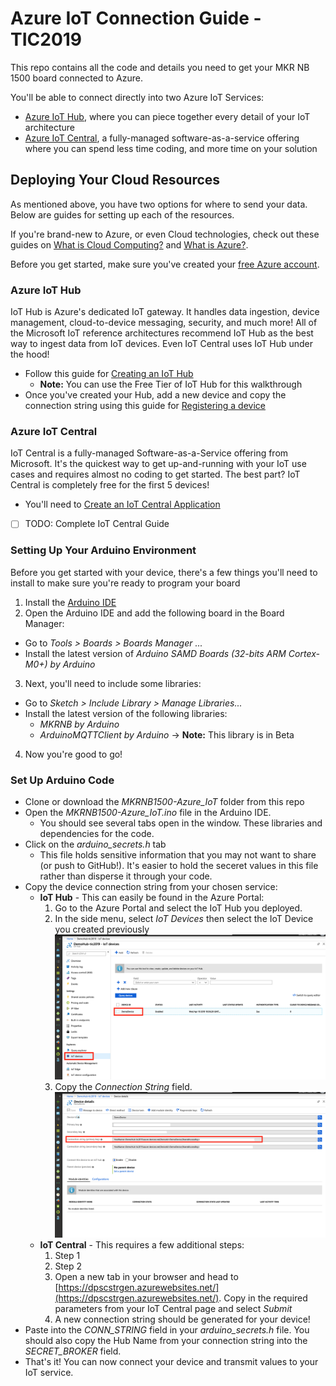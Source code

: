 # Azure IoT Connection Guide - TIC2019
This repo contains all the code and details you need to get your MKR NB 1500 board connected to Azure.

You'll be able to connect directly into two Azure IoT Services:
- [Azure IoT Hub](https://azure.microsoft.com/en-au/services/iot-hub/), where you can piece together every detail of your IoT architecture
- [Azure IoT Central](https://azure.microsoft.com/en-au/services/iot-central/), a fully-managed software-as-a-service offering where you can spend less time coding, and more time on your solution

## Deploying Your Cloud Resources
As mentioned above, you have two options for where to send your data. Below are guides for setting up each of the resources.

If you're brand-new to Azure, or even Cloud technologies, check out these guides on [What is Cloud Computing?](https://azure.microsoft.com/en-us/overview/what-is-cloud-computing/) and [What is Azure?](https://azure.microsoft.com/en-us/overview/what-is-azure/).

Before you get started, make sure you've created your [free Azure account](https://azure.microsoft.com/free/?WT.mc_id=A261C142F).

### Azure IoT Hub
IoT Hub is Azure's dedicated IoT gateway. It handles data ingestion, device management, cloud-to-device messaging, security, and much more! All of the Microsoft IoT reference architectures recommend IoT Hub as the best way to ingest data from IoT devices. Even IoT Central uses IoT Hub under the hood!

- Follow this guide for [Creating an IoT Hub](https://docs.microsoft.com/en-us/azure/iot-hub/iot-hub-arduino-huzzah-esp8266-get-started#create-an-iot-hub)
  - **Note:** You can use the Free Tier of IoT Hub for this walkthrough
- Once you've created your Hub, add a new device and copy the connection string using this guide for [Registering a device](https://docs.microsoft.com/en-us/azure/iot-hub/iot-hub-arduino-huzzah-esp8266-get-started#register-a-new-device-in-the-iot-hub)

### Azure IoT Central
IoT Central is a fully-managed Software-as-a-Service offering from Microsoft. It's the quickest way to get up-and-running with your IoT use cases and requires almost no coding to get started. The best part? IoT Central is completely free for the first 5 devices!

- You'll need to [Create an IoT Central Application](https://docs.microsoft.com/en-us/azure/iot-central/quick-deploy-iot-central)
- [ ] TODO: Complete IoT Central Guide

### Setting Up Your Arduino Environment
Before you get started with your device, there's a few things you'll need to install to make sure you're ready to program your board

1. Install the [Arduino IDE](https://www.arduino.cc/en/main/software)
2. Open the Arduino IDE and add the following board in the Board Manager:
  - Go to *Tools > Boards > Boards Manager ...* 
  - Install the latest version of *Arduino SAMD Boards (32-bits ARM Cortex-M0+) by Arduino*
3. Next, you'll need to include some libraries:
  - Go to *Sketch > Include Library > Manage Libraries...*
  - Install the latest version of the following libraries:
    - *MKRNB by Arduino*
    - *ArduinoMQTTClient by Arduino* -> **Note:** This library is in Beta
4. Now you're good to go!

### Set Up Arduino Code
- Clone or download the *MKRNB1500-Azure_IoT* folder from this repo
- Open the *MKRNB1500-Azure_IoT.ino* file in the Arduino IDE.
  - You should see several tabs open in the window. These libraries and dependencies for the code.
- Click on the *arduino_secrets.h* tab
  - This file holds sensitive information that you may not want to share (or push to GitHub!). It's easier to hold the seceret values in this file rather than disperse it through your code.
- Copy the device connection string from your chosen service:
  - **IoT Hub** - This can easily be found in the Azure Portal:
    1. Go to the Azure Portal and select the IoT Hub you deployed.
    2. In the side menu, select *IoT Devices* then select the IoT Device you created previously
    ![Select Created Device](https://github.com/mjksinc/TIC2019/blob/master/ReferenceImages/Hub_Step-1_Device.png)
    3. Copy the *Connection String* field.
    ![Connection String](https://github.com/mjksinc/TIC2019/blob/master/ReferenceImages/Hub_Step-2_ConnectionString.png)
  - **IoT Central** - This requires a few additional steps:
    1. Step 1
    2. Step 2
    3. Open a new tab in your browser and head to [https://dpscstrgen.azurewebsites.net/](https://dpscstrgen.azurewebsites.net/). Copy in the required parameters from your IoT Central page and select *Submit*
    4. A new connection string should be generated for your device!
- Paste into the *CONN_STRING* field in your *arduino_secrets.h* file. You should also copy the Hub Name from your connection string into the *SECRET_BROKER* field.
- That's it! You can now connect your device and transmit values to your IoT service.